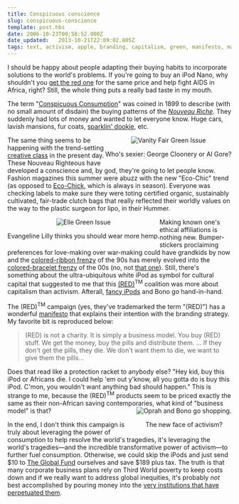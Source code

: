 ```yaml
---
title: Conspicuous conscience
slug: conspicuous-conscience
template: post.hbs
date: 2006-10-23T00:58:52.000Z
date_updated:   2013-10-21T22:09:02.805Z
tags: text, activism, apple, branding, capitalism, green, manifesto, marketing
---
```


I should be happy about people adapting their buying habits to incorporate solutions to the world's problems. If you're going to buy an iPod Nano, why shouldn't you <a href="http://www.apple.com/ipodnano/red/" title="iPod nano (PRODUCT) RED">get the red one</a> for the same price and help fight AIDS in Africa, right? Still, the whole thing puts a really bad taste in my mouth.<!--more-->

The term "<a href="http://en.wikipedia.org/wiki/Conspicuous_consumption" title="'Conspicuous Consumption' on Wikipedia">Conspicuous Consumption</a>" was coined in 1899 to describe (with no small amount of disdain) the buying patterns of the <i><a href="http://en.wikipedia.org/wiki/Nouveau_riche" title="'Nouveau Riche' on Wikipedia">Nouveau Riche</a></i>. They suddenly had lots of money and wanted to let everyone know. Huge cars, lavish mansions, fur coats, <a href="http://www.youtube.com/watch?v=UBXNssiRoT4" title="Chapelle's Crib on YouTube">sparklin' dookie</a>, etc.

<div class="pullquote" style="float:right; text-align:center;">
<img class="content" src="http://assets.stanifesto.com/images/2006/10/vanityfairgreenissue.jpg" alt="Vanity Fair Green Issue" />
<p class="small">Who's sexier: George Cloonery or Al Gore?</p>
</div>

The same thing seems to be happening with the trend-setting <a href="http://www.creativeclass.org/_flight_riseoverview.shtml" title="'Rise of the Creative Class' by Richard Florida">creative class</a> in the present day. These Nouveau Righteous have developed a conscience and, by god, they're going to let people know. Fashion magazines this summer were abuzz with the new "Eco-Chic" trend (as opposed to <a href="http://www.eco-chick.com/" title="Eco-Chick.com, paragon of green fashion">Eco-Chick</a>, which is always in season). Everyone was checking labels to make sure they were toting certified organic, sustainably cultivated, fair-trade clutch bags that really reflected their worldly values on the way to the plastic surgeon for lipo, in their Hummer.

<div class="pullquote" style="float:left; text-align:center;">
<img class="content" src="http://assets.stanifesto.com/images/2006/10/ellegreenissue.jpg" alt="Elle Green Issue" />
<p class="small">Evangeline Lilly thinks you should wear more hemp.</p>
</div>

Making known one's ethical affiliations is nothing new. Bumper-stickers proclaiming preferences for love-making over war-making could have grandkids by now and the <a href="http://www.fundraisers.com/causes/ribbons.html" title="a ribbon color guide on Fundraisers.com">colored-ribbon frenzy</a> of the 90s has merely evolved into the <a href="http://www.fundraisers.com/causes/ribbons.html" title="One.org">colored-bracelet frenzy</a> of the 00s (no, not <a href="http://www.snopes.com/risque/school/bracelet.asp" title="'Sex Bracelets' on Snopes.com">that one</a>). Still, there's something about the ultra-ubiquitous white iPod as symbol for cultural capital that suggested to me that this <a href="http://www.joinred.com/home.asp" title="JoinRed.com">(RED)</a><sup>TM</sup> coalition was more about capitalism than activism. Afterall, <a href="http://www.apple.com/ipod/u2/" title="iPod U2 Special Edition">fancy iPods</a> and Bono go hand-in-hand.

The (RED)<sup>TM</sup> campaign (yes, they've trademarked the term "(RED)") has a wonderful <a href="http://www.joinred.com/manifesto.asp" title="Have I mentioned how much I like manifestos?">manifesto</a> that explains their intention with the branding strategy. My favorite bit is reproduced below:
<blockquote>
(RED) is not a charity. It is simply a business model. You buy (RED) stuff. We get the money, buy the pills and distribute them. ... If they don't get the pills, they die. We don't want them to die, we want to give them the pills...
</blockquote>
Does that read like a protection racket to anybody else? "Hey kid, buy this iPod or Africans die. I could help 'em out y'know, all you gotta do is buy this iPod. C'mon, you wouldn't want anything bad should happen." This is strange to me, because the (RED)<sup>TM</sup> products seem to be priced exactly the same as their non-African saving contemporaries, what kind of "business model" is that?

<div class="pullquote" style="float:right; text-align:center;">
<img class="content" src="http://assets.stanifesto.com/images/2006/10/bonoandoprah.jpg" alt="Oprah and Bono go shopping." />
<p class="small">The new face of activism?</p>
</div>

In the end, I don't think this campaign is truly about leveraging the power of consumption to help resolve the world's tragedies, it's leveraging the world's tragedies&mdash;and the incredible transformative power of activism&mdash;to further fuel consumption. Otherwise, we could skip the iPods and just send $10 to <a href="http://www.theglobalfund.org/en/" title="TheGlobalFund.org">The Global Fund</a> ourselves and save $189 plus tax. The truth is that many corporate business plans rely on Third World poverty to keep costs down and if we really want to address global inequities, it's probably <em>not</em> best accomplished by pouring money into the <a href="http://www.democracynow.org/article.pl?sid=04/11/09/1526251" title="John Perkins on Democracy Now">very institutions that have perpetuated them</a>.
